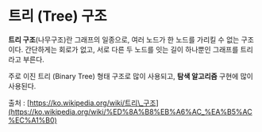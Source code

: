 # 트리 (Tree) 구조

**트리 구조**(나무구조)란 그래프의 일종으로, 여러 노드가 한 노드를 가리킬 수 없는 구조이다. 간단하게는 회로가 없고, 서로 다른 두 노드를 잇는 길이 하나뿐인 그래프를 트리라고 부른다.

주로 이진 트리 (Binary Tree) 형태 구조로 많이 사용되고, **탐색 알고리즘** 구현에 많이 사용된다.

출처 : [https://ko.wikipedia.org/wiki/트리\_구조](https://ko.wikipedia.org/wiki/%ED%8A%B8%EB%A6%AC_%EA%B5%AC%EC%A1%B0)
